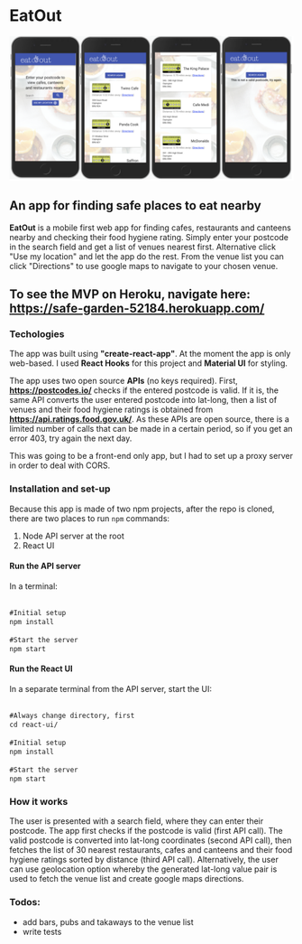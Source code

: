# EatOut

![App Screenshot](/react-ui/src/assets/screenshot.png)

## An app for finding safe places to eat nearby

**EatOut** is a mobile first web app for finding cafes, restaurants and canteens nearby and checking their food hygiene rating. Simply enter your postcode in the search field and get a list of venues nearest first. Alternative click "Use my location" and let the app do the rest. From the venue list you can click "Directions" to use google maps to navigate to your chosen venue.

## To see the MVP on Heroku, navigate here: https://safe-garden-52184.herokuapp.com/

### Techologies

The app was built using **"create-react-app"**. At the moment the app is only web-based. I used **React Hooks** for this project and **Material UI** for styling.

The app uses two open source **APIs** (no keys required). First, **https://postcodes.io/** checks if the entered postcode is valid. If it is, the same API converts the user entered postcode into lat-long, then a list of venues and their food hygiene ratings is obtained from **https://api.ratings.food.gov.uk/**. As these APIs are open source, there is a limited number of calls that can be made in a certain period, so if you get an error 403, try again the next day.

This was going to be a front-end only app, but I had to set up a proxy server in order to deal with CORS.

### Installation and set-up

Because this app is made of two npm projects, after the repo is cloned, there are two places to run `npm` commands:

1. Node API server at the root
2. React UI

#### Run the API server

In a terminal:

<pre><code>
#Initial setup
npm install

#Start the server
npm start
</code></pre>

#### Run the React UI

In a separate terminal from the API server, start the UI:

<pre><code>
#Always change directory, first
cd react-ui/

#Initial setup
npm install

#Start the server
npm start
</code></pre>

### How it works

The user is presented with a search field, where they can enter their postcode. The app first checks if the postcode is valid (first API call). The valid postcode is converted into lat-long coordinates (second API call), then fetches the list of 30 nearest restaurants, cafes and canteens and their food hygiene ratings sorted by distance (third API call).
Alternatively, the user can use geolocation option whereby the generated lat-long value pair is used to fetch the venue list and create google maps directions.

### Todos:

- add bars, pubs and takaways to the venue list
- write tests

